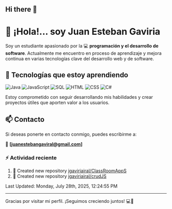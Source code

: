 ## Hi there 👋

# 👋 ¡Hola!... soy Juan Esteban Gaviria 

Soy un estudiante apasionado por la 
:computer: **programación y el desarrollo de software**. 
Actualmente me encuentro en proceso de aprendizaje y mejora continua en varias tecnologías clave del desarrollo web y de software.

## 🚀 Tecnologías que estoy aprendiendo

<p align="left">
  <img src="https://img.shields.io/badge/Java-007396?style=for-the-badge&logo=java&logoColor=white" alt="Java" />
  <img src="https://img.shields.io/badge/JavaScript-F7DF1E?style=for-the-badge&logo=javascript&logoColor=black" alt="JavaScript" />
  <img src="https://img.shields.io/badge/SQL-4479A1?style=for-the-badge&logo=postgresql&logoColor=white" alt="SQL" />
  <img src="https://img.shields.io/badge/HTML5-E34F26?style=for-the-badge&logo=html5&logoColor=white" alt="HTML" />
  <img src="https://img.shields.io/badge/CSS3-1572B6?style=for-the-badge&logo=css3&logoColor=white" alt="CSS" />
  <img src="https://img.shields.io/badge/C%23-239120?style=for-the-badge&logo=c-sharp&logoColor=white" alt="C#" />
</p>

Estoy comprometido con seguir desarrollando mis habilidades y crear proyectos útiles que aporten valor a los usuarios.

## 📫 Contacto

Si deseas ponerte en contacto conmigo, puedes escribirme a:

📧 **[juanestebangaviral@gmail.com]**


### :zap: Actividad reciente
<!--RECENT_ACTIVITY:start-->
1. 📔 Created new repository [jgaviriairal/ClassRoomAppS](https://github.com/jgaviriairal/ClassRoomAppS)<br>
2. 📔 Created new repository [jgaviriairal/crudJS](https://github.com/jgaviriairal/crudJS)<br>
<!--RECENT_ACTIVITY:end-->

<!--RECENT_ACTIVITY:last_update-->
Last Updated: Monday, July 28th, 2025, 12:24:55 PM
<!--RECENT_ACTIVITY:last_update_end-->

---

Gracias por visitar mi perfil. ¡Seguimos creciendo juntos! 💻🌱
